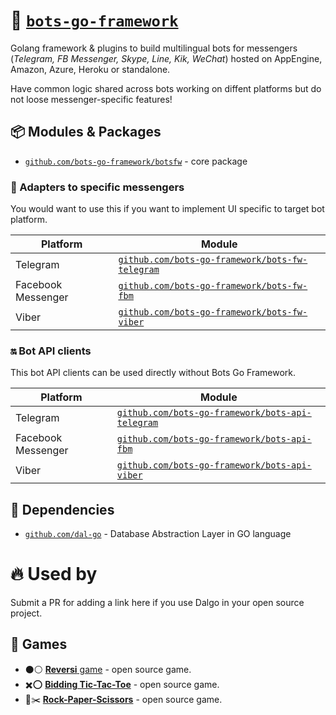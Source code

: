 # 🤖 [`bots-go-framework`](https://github.com/bots-go-framework)

Golang framework & plugins to build multilingual bots for messengers (_Telegram, FB Messenger, Skype, Line, Kik, WeChat_)
hosted on AppEngine, Amazon, Azure, Heroku or standalone.

Have common logic shared across bots working on diffent platforms but do not loose messenger-specific features!

## 📦 Modules & Packages

- [`github.com/bots-go-framework/botsfw`](https://github.com/bots-go-framework/botsfw) - core package

### 🔌 Adapters to specific messengers
You would want to use this if you want to implement UI specific to target bot platform.

| Platform | Module   |
|----------|----------|
| Telegram            | [`github.com/bots-go-framework/bots-fw-telegram`](github.com/bots-go-framework/bots-fw-telegram) |
| Facebook Messenger  | [`github.com/bots-go-framework/bots-fw-fbm`](github.com/bots-go-framework/bots-fw-viber) |
| Viber               | [`github.com/bots-go-framework/bots-fw-viber`](github.com/bots-go-framework/bots-fw-telegram) |

### 🔛 Bot API clients
This bot API clients can be used directly without Bots Go Framework.

| Platform | Module   |
|----------|----------|
| Telegram            | [`github.com/bots-go-framework/bots-api-telegram`](github.com/bots-go-framework/bots-api-telegram) |
| Facebook Messenger  | [`github.com/bots-go-framework/bots-api-fbm`](github.com/bots-go-framework/bots-api-viber) |
| Viber               | [`github.com/bots-go-framework/bots-api-viber`](github.com/bots-go-framework/bots-api-telegram) |

## 🙏 Dependencies

- [`github.com/dal-go`](https://github.com/dal-go) - Database Abstraction Layer in GO language

# 🔥 Used by
Submit a PR for adding a link here if you use Dalgo in your open source project.
## 🎲 Games
- ⚫⚪ [**Reversi** game](https://github.com/prizarena/reversi) - open source game.
- ✖️⭕ [**Bidding Tic-Tac-Toe**](https://github.com/prizarena/bidding-tictactoe) - open source game.
- 📃✂️ [**Rock-Paper-Scissors**](https://github.com/prizarena/rock-paper-scissors) - open source game.



